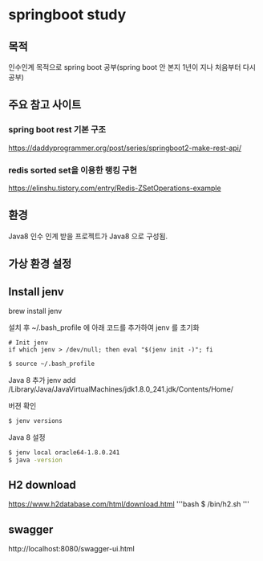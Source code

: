 # springboot study
## 목적
인수인계 목적으로 spring boot 공부(spring boot 안 본지 1년이 지나 처음부터 다시 공부)

## 주요 참고 사이트
### spring boot rest 기본 구조
https://daddyprogrammer.org/post/series/springboot2-make-rest-api/
### redis sorted set을 이용한 랭킹 구현
https://elinshu.tistory.com/entry/Redis-ZSetOperations-example

## 환경 
Java8 인수 인계 받을 프로젝트가 Java8 으로 구성됨.

## 가상 환경 설정
## Install jenv
brew install jenv

설치 후 ~/.bash_profile 에 아래 코드를 추가하여 jenv 를 초기화
```
# Init jenv
if which jenv > /dev/null; then eval "$(jenv init -)"; fi
```

```bash
$ source ~/.bash_profile
```

Java 8 추가
jenv add /Library/Java/JavaVirtualMachines/jdk1.8.0_241.jdk/Contents/Home/

버젼 확인
```bash
$ jenv versions
```

Java 8 설정
```bash
$ jenv local oracle64-1.8.0.241
$ java -version
```

## H2 download
https://www.h2database.com/html/download.html
'''bash
$ /bin/h2.sh
'''

## swagger
http://localhost:8080/swagger-ui.html
